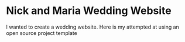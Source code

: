 # Nick and Maria Wedding Website

I wanted to create a wedding website. Here is my attempted at using an open source project template
